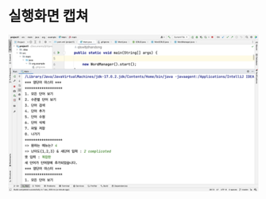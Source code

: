 # 실행화면 캡쳐
<img src = "https://github.com/qlswltjdhandong/Project1/blob/master/screenshots/%E1%84%89%E1%85%B3%E1%84%8F%E1%85%B3%E1%84%85%E1%85%B5%E1%86%AB%E1%84%89%E1%85%A3%E1%86%BA%202022-09-06%20%E1%84%8B%E1%85%A9%E1%84%8C%E1%85%A5%E1%86%AB%2011.23.05.png?raw=true">
